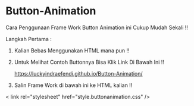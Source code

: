 # Button-Animation

Cara Penggunaan Frame Work Button Animation ini Cukup Mudah Sekali !!

Langkah Pertama :

1. Kalian Bebas Menggunakan HTML mana pun !!
2. Untuk Melihat Contoh Buttonnya Bisa Klik Link Di Bawah Ini !! 

     https://luckyindraefendi.github.io/Button-Animation/
     
3. Salin Frame Work di bawah ini ke HTML kalian !!  

 < link rel="stylesheet" href="style.buttonanimation.css" />   
